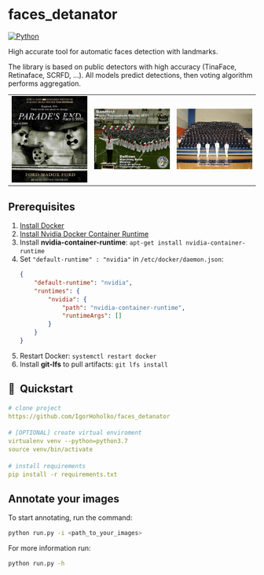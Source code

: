 # faces_detanator

<a href="https://www.python.org/"><img alt="Python" src="https://img.shields.io/badge/-Python 3.7--3.9-blue?style=for-the-badge&logo=python&logoColor=white"></a>

High accurate tool for automatic faces detection with landmarks.

The library is based on public detectors with high accuracy (TinaFace, Retinaface, SCRFD, ...). All models predict detections, then voting algorithm performs aggregation.

| | | |
|:-------------------------:|:-------------------------:| :-------------------------:|
|  <img width="1604" alt="screen shot 2017-08-07 at 12 18 15 pm" src="docs/0_Parade_Parade_0_901.jpg">| <img width="1604" alt="screen shot 2017-08-07 at 12 18 15 pm" src="docs/photo_2021-12-25_16-31-22.jpg">  |  <img width="1604" alt="screen shot 2017-08-07 at 12 18 15 pm" src="docs/photo_2021-12-25_16-31-26.jpg">|

## Prerequisites

1) [Install Docker](https://docs.docker.com/engine/install/ubuntu/)
2) [Install Nvidia Docker Container Runtime](https://docs.nvidia.com/datacenter/cloud-native/container-toolkit/install-guide.html#docker)
3) Install **nvidia-container-runtime**: `apt-get install nvidia-container-runtime`
4) Set `"default-runtime" : "nvidia"` in `/etc/docker/daemon.json`:
    ```json
    {
        "default-runtime": "nvidia",
        "runtimes": {
            "nvidia": {
                "path": "nvidia-container-runtime",
                "runtimeArgs": []
            }
        }
    }
    ```
5) Restart Docker: `systemctl restart docker`
5) Install **git-lfs** to pull artifacts: `git lfs install` 


## 🚀&nbsp;&nbsp;Quickstart
```yaml
# clone project
https://github.com/IgorHoholko/faces_detanator

# [OPTIONAL] create virtual enviroment
virtualenv venv --python=python3.7
source venv/bin/activate

# install requirements
pip install -r requirements.txt
```

## Annotate your images
To start annotating, run the command:
```bash
python run.py -i <path_to_your_images>
```
For more information run:
```bash
python run.py -h
```









